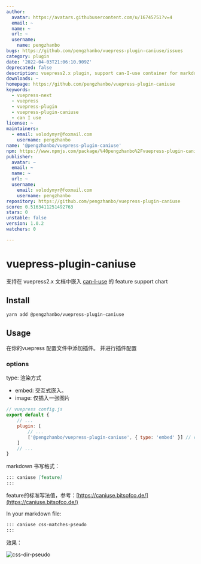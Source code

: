```yaml
---
author:
  avatar: https://avatars.githubusercontent.com/u/16745751?v=4
  email: ~
  name: ~
  url: ~
  username:
    name: pengzhanbo
bugs: https://github.com/pengzhanbo/vuepress-plugin-caniuse/issues
category: plugin
date: '2022-04-03T21:06:10.909Z'
deprecated: false
description: vuepress2.x plugin, support can-I-use container for markdown
downloads: ~
homepage: https://github.com/pengzhanbo/vuepress-plugin-caniuse
keywords:
  - vuepress-next
  - vuepress
  - vuepress-plugin
  - vuepress-plugin-caniuse
  - can I use
license: ~
maintainers:
  - email: volodymyr@foxmail.com
    username: pengzhanbo
name: '@pengzhanbo/vuepress-plugin-caniuse'
npm: https://www.npmjs.com/package/%40pengzhanbo%2Fvuepress-plugin-caniuse
publisher:
  avatar: ~
  email: ~
  name: ~
  url: ~
  username:
    email: volodymyr@foxmail.com
    username: pengzhanbo
repository: https://github.com/pengzhanbo/vuepress-plugin-caniuse
score: 0.5163411251492763
stars: 0
unstable: false
version: 1.0.2
watchers: 0

---
```


# vuepress-plugin-caniuse

支持在 vuepress2.x 文档中嵌入 [can-I-use](https://caniuse.com/) 的 feature support chart

## Install

``` sh
yarn add @pengzhanbo/vuepress-plugin-caniuse
```

## Usage

在你的vuepress 配置文件中添加插件。
并进行插件配置

### options

type: 渲染方式

- embed: 交互式嵌入。
- image: 仅插入一张图片

``` js
// vuepress config.js
export default {
    // ...
    plugin: [
        // ...
        ['@pengzhanbo/vuepress-plugin-caniuse', { type: 'embed' }] // embed | image
    ]
    // ...
}
```

markdown 书写格式：
``` md
::: caniuse [feature]
:::
```

feature的标准写法值，参考：[https://caniuse.bitsofco.de/](https://caniuse.bitsofco.de/)

In your markdown file:
``` md
::: caniuse css-matches-pseudo
:::
```

效果：

![css-dir-pseudo](https://caniuse.bitsofco.de/image/css-dir-pseudo.webp)
